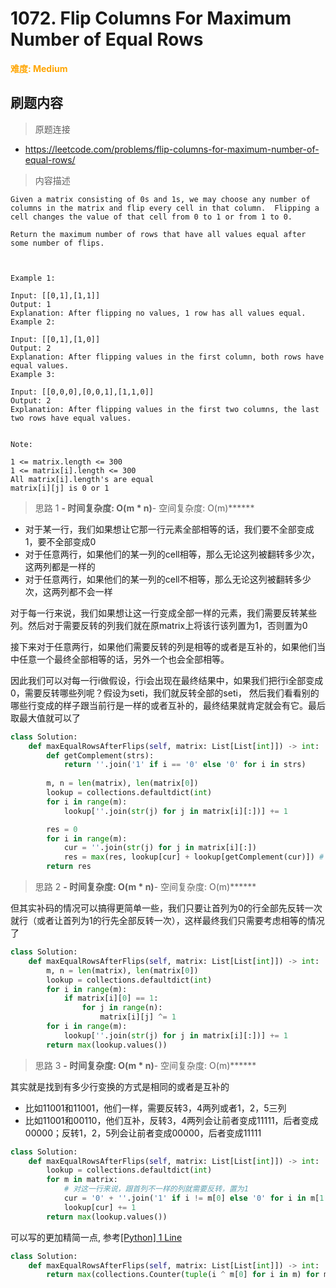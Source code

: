 # 1072. Flip Columns For Maximum Number of Equal Rows

**<font color=orange>难度: Medium</font>**

## 刷题内容

> 原题连接

* https://leetcode.com/problems/flip-columns-for-maximum-number-of-equal-rows/

> 内容描述

```
Given a matrix consisting of 0s and 1s, we may choose any number of columns in the matrix and flip every cell in that column.  Flipping a cell changes the value of that cell from 0 to 1 or from 1 to 0.

Return the maximum number of rows that have all values equal after some number of flips.

 

Example 1:

Input: [[0,1],[1,1]]
Output: 1
Explanation: After flipping no values, 1 row has all values equal.
Example 2:

Input: [[0,1],[1,0]]
Output: 2
Explanation: After flipping values in the first column, both rows have equal values.
Example 3:

Input: [[0,0,0],[0,0,1],[1,1,0]]
Output: 2
Explanation: After flipping values in the first two columns, the last two rows have equal values.
 

Note:

1 <= matrix.length <= 300
1 <= matrix[i].length <= 300
All matrix[i].length's are equal
matrix[i][j] is 0 or 1
```

> 思路 1
******- 时间复杂度: O(m * n)******- 空间复杂度: O(m)******


- 对于某一行，我们如果想让它那一行元素全部相等的话，我们要不全部变成1，要不全部变成0
- 对于任意两行，如果他们的某一列的cell相等，那么无论这列被翻转多少次，这两列都是一样的
- 对于任意两行，如果他们的某一列的cell不相等，那么无论这列被翻转多少次，这两列都不会一样

对于每一行来说，我们如果想让这一行变成全部一样的元素，我们需要反转某些列。然后对于需要反转的列我们就在原matrix上将该行该列置为1，否则置为0

接下来对于任意两行，如果他们需要反转的列是相等的或者是互补的，如果他们当中任意一个最终全部相等的话，另外一个也会全部相等。


因此我们可以对每一行i做假设，行i会出现在最终结果中，如果我们把行i全部变成0，需要反转哪些列呢？假设为seti，我们就反转全部的seti，
然后我们看看别的哪些行变成的样子跟当前行是一样的或者互补的，最终结果就肯定就会有它。最后取最大值就可以了


```python
class Solution:
    def maxEqualRowsAfterFlips(self, matrix: List[List[int]]) -> int:
        def getComplement(strs):
            return ''.join('1' if i == '0' else '0' for i in strs)
        
        m, n = len(matrix), len(matrix[0])
        lookup = collections.defaultdict(int)
        for i in range(m):
            lookup[''.join(str(j) for j in matrix[i][:])] += 1

        res = 0
        for i in range(m):
            cur = ''.join(str(j) for j in matrix[i][:])
            res = max(res, lookup[cur] + lookup[getComplement(cur)]) # 和我一样的，和我互补的一共有多少个(包含自己)
        return res
```


> 思路 2
******- 时间复杂度: O(m * n)******- 空间复杂度: O(m)******

但其实补码的情况可以搞得更简单一些，我们只要让首列为0的行全部先反转一次就行（或者让首列为1的行先全部反转一次），这样最终我们只需要考虑相等的情况了

```python
class Solution:
    def maxEqualRowsAfterFlips(self, matrix: List[List[int]]) -> int:
        m, n = len(matrix), len(matrix[0])
        lookup = collections.defaultdict(int)
        for i in range(m):
            if matrix[i][0] == 1:
                for j in range(n):
                    matrix[i][j] ^= 1
        for i in range(m):
            lookup[''.join(str(j) for j in matrix[i][:])] += 1
        return max(lookup.values())
```

> 思路 3
******- 时间复杂度: O(m * n)******- 空间复杂度: O(m)******

其实就是找到有多少行变换的方式是相同的或者是互补的
- 比如11001和11001，他们一样，需要反转3，4两列或者1，2，5三列
- 比如11001和00110，他们互补，反转3，4两列会让前者变成11111，后者变成00000；反转1，2，5列会让前者变成00000，后者变成11111

```python
class Solution:
    def maxEqualRowsAfterFlips(self, matrix: List[List[int]]) -> int:
        lookup = collections.defaultdict(int)
        for m in matrix:
            # 对这一行来说，跟首列不一样的列就需要反转，置为1
            cur = '0' + ''.join('1' if i != m[0] else '0' for i in m[1:]) 
            lookup[cur] += 1
        return max(lookup.values())
```

可以写的更加精简一点, 参考[[Python] 1 Line](https://leetcode.com/problems/flip-columns-for-maximum-number-of-equal-rows/discuss/303752/Python-1-Line)


```python
class Solution:
    def maxEqualRowsAfterFlips(self, matrix: List[List[int]]) -> int:
        return max(collections.Counter(tuple(i ^ m[0] for i in m) for m in matrix).values())
```



























